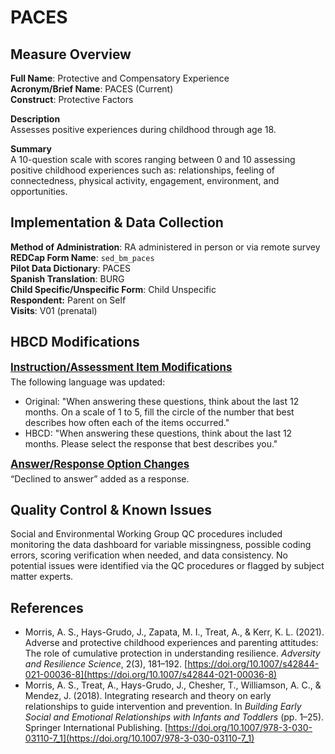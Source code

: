 # PACES
## Measure Overview
**Full Name**: Protective and Compensatory Experience     
**Acronym/Brief Name**: PACES (Current)     
**Construct**: Protective Factors       

**Description**    
Assesses positive experiences during childhood through age 18.  

**Summary**     
A 10-question scale with scores ranging between 0 and 10 assessing positive childhood experiences such as: relationships, feeling of connectedness, physical activity, engagement, environment, and opportunities.

## Implementation & Data Collection
**Method of Administration**: RA administered in person or via remote survey   
**REDCap Form Name**: `sed_bm_paces`  
**Pilot Data Dictionary**: PACES  
**Spanish Translation**: BURG     
**Child Specific/Unspecific Form**: Child Unspecific  
**Respondent:** Parent on Self  
**Visits**: V01 (prenatal)   

## HBCD Modifications
<p style="font-size: 1.2em; margin: 0 0 5px;"><b><u>Instruction/Assessment Item Modifications</u></b></p>
The following language was updated:

- Original: "When answering these questions, think about the last 12 months. On a scale of 1 to 5, fill the circle of the number that best describes how often each of the items occurred."  
- HBCD: "When answering these questions, think about the last 12 months. Please select the response that best describes you."

<p style="font-size: 1.2em; margin: 0 0 5px;"><b><u>Answer/Response Option Changes</u></b></p>
“Declined to answer” added as a response.

## Quality Control & Known Issues
Social and Environmental Working Group QC procedures included monitoring the data dashboard for variable missingness, possible coding errors, scoring verification when needed, and data consistency. No potential issues were identified via the QC procedures or flagged by subject matter experts.   

## References
- Morris, A. S., Hays-Grudo, J., Zapata, M. I., Treat, A., & Kerr, K. L. (2021). Adverse and protective childhood experiences and parenting attitudes: The role of cumulative protection in understanding resilience. *Adversity and Resilience Science*, 2(3), 181–192. [https://doi.org/10.1007/s42844-021-00036-8](https://doi.org/10.1007/s42844-021-00036-8)
- Morris, A. S., Treat, A., Hays-Grudo, J., Chesher, T., Williamson, A. C., & Mendez, J. (2018). Integrating research and theory on early relationships to guide intervention and prevention. In *Building Early Social and Emotional Relationships with Infants and Toddlers* (pp. 1–25). Springer International Publishing. [https://doi.org/10.1007/978-3-030-03110-7_1](https://doi.org/10.1007/978-3-030-03110-7_1)